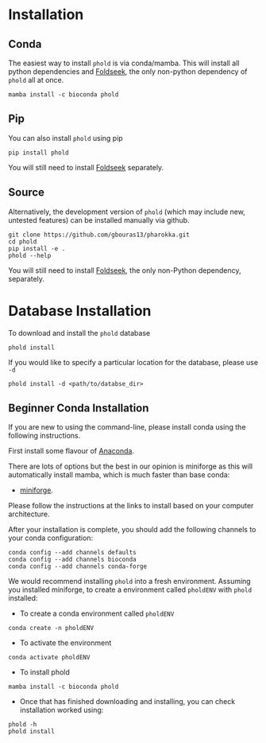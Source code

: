 # Installation

## Conda

The easiest way to install `phold` is via conda/mamba. This will install all python dependencies and [Foldseek](https://github.com/steineggerlab/foldseek), the only non-python dependency of `phold` all at once.

```
mamba install -c bioconda phold
```

## Pip

You can also install `phold` using pip

```
pip install phold
```

You will still need to install [Foldseek](https://github.com/steineggerlab/foldseek) separately.

## Source

Alternatively, the development version of `phold` (which may include new, untested features) can be installed manually via github. 

```
git clone https://github.com/gbouras13/pharokka.git
cd phold
pip install -e .
phold --help
```

You will still need to install [Foldseek](https://github.com/steineggerlab/foldseek), the only non-Python dependency, separately.


# Database Installation

To download and install the `phold` database

```
phold install
```

If you would like to specify a particular location for the database, please use `-d`

```
phold install -d <path/to/databse_dir>
```


<!-- 
If you would like to specify a different database directory (recommended), that can be achieved as follows:

`install_databases.py -o <path/to/databse_dir>`

If this does not work, you an alternatively download the databases from Zenodo at https://zenodo.org/record/8276347/files/pharokka_v1.4.0_databases.tar.gz and untar the directory in a location of your choice.

If you prefer to use the command line:

```
wget "https://zenodo.org/record/8267900/files/pharokka_v1.4.0_databases.tar.gz"
tar -xzf pharokka_v1.4.0_databases.tar.gz
```

which will create a directory called "pharokka_v1.4.0_databases" containing the databases. -->

Beginner Conda Installation
----

If you are new to using the command-line, please install conda using the following instructions.

First install some flavour of [Anaconda](https://www.anaconda.com/products/distribution). 

There are lots of options but the best in our opinion is miniforge as this will automatically install mamba, which is much faster than base conda:

   * [miniforge](https://github.com/conda-forge/miniforge).
  
Please follow the instructions at the links to install based on your computer architecture. 

After your installation is complete, you should add the following channels to your conda configuration:

```
conda config --add channels defaults
conda config --add channels bioconda
conda config --add channels conda-forge
```

We would recommend installing `phold` into a fresh environment. Assuming you installed miniforge, to create a environment called `pholdENV` with `phold` installed:

* To create a conda environment called `pholdENV`

```
conda create -n pholdENV
```

* To activate the environment

```
conda activate pholdENV
```

* To install phold

```
mamba install -c bioconda phold
```

* Once that has finished downloading and installing, you can check installation worked using:

```
phold -h
phold install
```